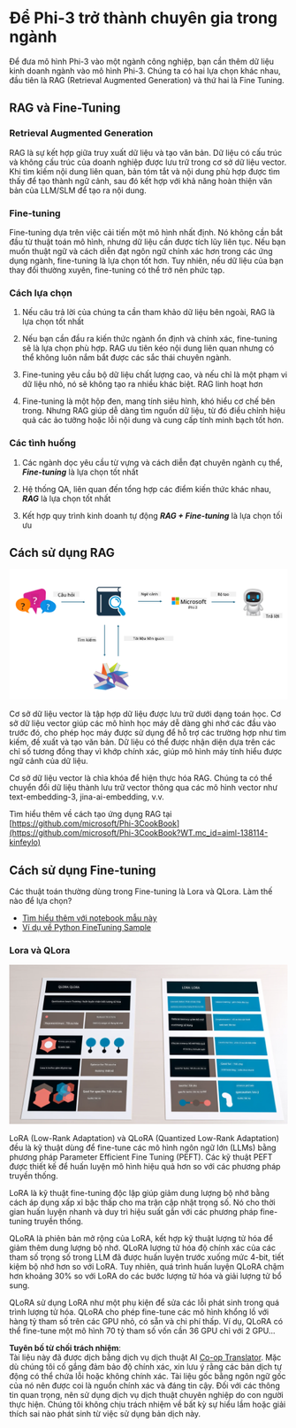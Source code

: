 <!--
CO_OP_TRANSLATOR_METADATA:
{
  "original_hash": "743d7e9cb9c4e8ea642d77bee657a7fa",
  "translation_date": "2025-07-17T09:58:51+00:00",
  "source_file": "md/03.FineTuning/LetPhi3gotoIndustriy.md",
  "language_code": "vi"
}
-->
# **Để Phi-3 trở thành chuyên gia trong ngành**

Để đưa mô hình Phi-3 vào một ngành công nghiệp, bạn cần thêm dữ liệu kinh doanh ngành vào mô hình Phi-3. Chúng ta có hai lựa chọn khác nhau, đầu tiên là RAG (Retrieval Augmented Generation) và thứ hai là Fine Tuning.

## **RAG và Fine-Tuning**

### **Retrieval Augmented Generation**

RAG là sự kết hợp giữa truy xuất dữ liệu và tạo văn bản. Dữ liệu có cấu trúc và không cấu trúc của doanh nghiệp được lưu trữ trong cơ sở dữ liệu vector. Khi tìm kiếm nội dung liên quan, bản tóm tắt và nội dung phù hợp được tìm thấy để tạo thành ngữ cảnh, sau đó kết hợp với khả năng hoàn thiện văn bản của LLM/SLM để tạo ra nội dung.

### **Fine-tuning**

Fine-tuning dựa trên việc cải tiến một mô hình nhất định. Nó không cần bắt đầu từ thuật toán mô hình, nhưng dữ liệu cần được tích lũy liên tục. Nếu bạn muốn thuật ngữ và cách diễn đạt ngôn ngữ chính xác hơn trong các ứng dụng ngành, fine-tuning là lựa chọn tốt hơn. Tuy nhiên, nếu dữ liệu của bạn thay đổi thường xuyên, fine-tuning có thể trở nên phức tạp.

### **Cách lựa chọn**

1. Nếu câu trả lời của chúng ta cần tham khảo dữ liệu bên ngoài, RAG là lựa chọn tốt nhất

2. Nếu bạn cần đầu ra kiến thức ngành ổn định và chính xác, fine-tuning sẽ là lựa chọn phù hợp. RAG ưu tiên kéo nội dung liên quan nhưng có thể không luôn nắm bắt được các sắc thái chuyên ngành.

3. Fine-tuning yêu cầu bộ dữ liệu chất lượng cao, và nếu chỉ là một phạm vi dữ liệu nhỏ, nó sẽ không tạo ra nhiều khác biệt. RAG linh hoạt hơn

4. Fine-tuning là một hộp đen, mang tính siêu hình, khó hiểu cơ chế bên trong. Nhưng RAG giúp dễ dàng tìm nguồn dữ liệu, từ đó điều chỉnh hiệu quả các ảo tưởng hoặc lỗi nội dung và cung cấp tính minh bạch tốt hơn.

### **Các tình huống**

1. Các ngành dọc yêu cầu từ vựng và cách diễn đạt chuyên ngành cụ thể, ***Fine-tuning*** là lựa chọn tốt nhất

2. Hệ thống QA, liên quan đến tổng hợp các điểm kiến thức khác nhau, ***RAG*** là lựa chọn tốt nhất

3. Kết hợp quy trình kinh doanh tự động ***RAG + Fine-tuning*** là lựa chọn tối ưu

## **Cách sử dụng RAG**

![rag](../../../../translated_images/rag.2014adc59e6f6007bafac13e800a6cbc3e297fbb9903efe20a93129bd13987e9.vi.png)

Cơ sở dữ liệu vector là tập hợp dữ liệu được lưu trữ dưới dạng toán học. Cơ sở dữ liệu vector giúp các mô hình học máy dễ dàng ghi nhớ các đầu vào trước đó, cho phép học máy được sử dụng để hỗ trợ các trường hợp như tìm kiếm, đề xuất và tạo văn bản. Dữ liệu có thể được nhận diện dựa trên các chỉ số tương đồng thay vì khớp chính xác, giúp mô hình máy tính hiểu được ngữ cảnh của dữ liệu.

Cơ sở dữ liệu vector là chìa khóa để hiện thực hóa RAG. Chúng ta có thể chuyển đổi dữ liệu thành lưu trữ vector thông qua các mô hình vector như text-embedding-3, jina-ai-embedding, v.v.

Tìm hiểu thêm về cách tạo ứng dụng RAG tại [https://github.com/microsoft/Phi-3CookBook](https://github.com/microsoft/Phi-3CookBook?WT.mc_id=aiml-138114-kinfeylo)

## **Cách sử dụng Fine-tuning**

Các thuật toán thường dùng trong Fine-tuning là Lora và QLora. Làm thế nào để lựa chọn?
- [Tìm hiểu thêm với notebook mẫu này](../../../../code/04.Finetuning/Phi_3_Inference_Finetuning.ipynb)
- [Ví dụ về Python FineTuning Sample](../../../../code/04.Finetuning/FineTrainingScript.py)

### **Lora và QLora**

![lora](../../../../translated_images/qlora.e6446c988ee04ca08807488bb7d9e2c0ea7ef4af9d000fc6d13032b4ac2de18d.vi.png)

LoRA (Low-Rank Adaptation) và QLoRA (Quantized Low-Rank Adaptation) đều là kỹ thuật dùng để fine-tune các mô hình ngôn ngữ lớn (LLMs) bằng phương pháp Parameter Efficient Fine Tuning (PEFT). Các kỹ thuật PEFT được thiết kế để huấn luyện mô hình hiệu quả hơn so với các phương pháp truyền thống.

LoRA là kỹ thuật fine-tuning độc lập giúp giảm dung lượng bộ nhớ bằng cách áp dụng xấp xỉ bậc thấp cho ma trận cập nhật trọng số. Nó cho thời gian huấn luyện nhanh và duy trì hiệu suất gần với các phương pháp fine-tuning truyền thống.

QLoRA là phiên bản mở rộng của LoRA, kết hợp kỹ thuật lượng tử hóa để giảm thêm dung lượng bộ nhớ. QLoRA lượng tử hóa độ chính xác của các tham số trọng số trong LLM đã được huấn luyện trước xuống mức 4-bit, tiết kiệm bộ nhớ hơn so với LoRA. Tuy nhiên, quá trình huấn luyện QLoRA chậm hơn khoảng 30% so với LoRA do các bước lượng tử hóa và giải lượng tử bổ sung.

QLoRA sử dụng LoRA như một phụ kiện để sửa các lỗi phát sinh trong quá trình lượng tử hóa. QLoRA cho phép fine-tune các mô hình khổng lồ với hàng tỷ tham số trên các GPU nhỏ, có sẵn và chi phí thấp. Ví dụ, QLoRA có thể fine-tune một mô hình 70 tỷ tham số vốn cần 36 GPU chỉ với 2 GPU...

**Tuyên bố từ chối trách nhiệm**:  
Tài liệu này đã được dịch bằng dịch vụ dịch thuật AI [Co-op Translator](https://github.com/Azure/co-op-translator). Mặc dù chúng tôi cố gắng đảm bảo độ chính xác, xin lưu ý rằng các bản dịch tự động có thể chứa lỗi hoặc không chính xác. Tài liệu gốc bằng ngôn ngữ gốc của nó nên được coi là nguồn chính xác và đáng tin cậy. Đối với các thông tin quan trọng, nên sử dụng dịch vụ dịch thuật chuyên nghiệp do con người thực hiện. Chúng tôi không chịu trách nhiệm về bất kỳ sự hiểu lầm hoặc giải thích sai nào phát sinh từ việc sử dụng bản dịch này.